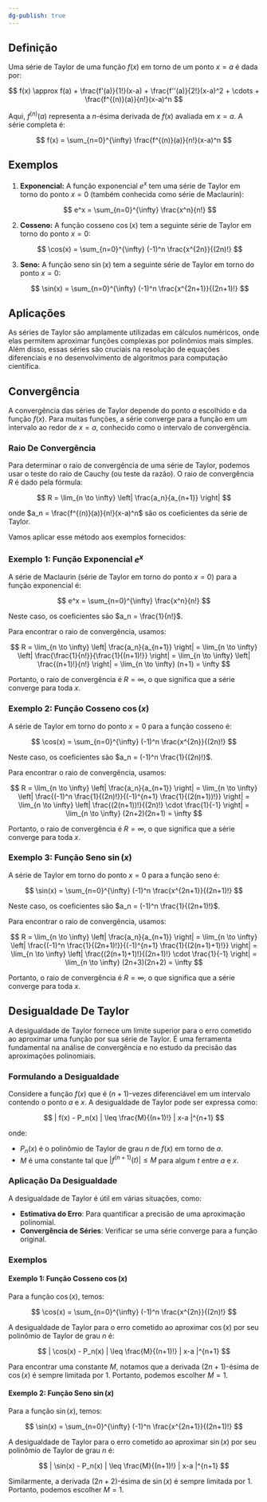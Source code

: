 ```yaml
---
dg-publish: true
---
```


## Definição

Uma série de Taylor de uma função $f(x)$ em torno de um ponto $x = a$ é dada por:

$$
f(x) \approx f(a) + \frac{f'(a)}{1!}(x-a) + \frac{f''(a)}{2!}(x-a)^2 + \cdots + \frac{f^{(n)}(a)}{n!}(x-a)^n
$$

Aqui, $f^{(n)}(a)$ representa a $n$-ésima derivada de $f(x)$ avaliada em $x = a$. A série completa é:

$$
f(x) = \sum_{n=0}^{\infty} \frac{f^{(n)}(a)}{n!}(x-a)^n
$$

## Exemplos

1. **Exponencial:**
   A função exponencial $e^x$ tem uma série de Taylor em torno do ponto $x = 0$ (também conhecida como série de Maclaurin):

   $$
   e^x = \sum_{n=0}^{\infty} \frac{x^n}{n!}
   $$

2. **Cosseno:**
   A função cosseno $\cos(x)$ tem a seguinte série de Taylor em torno do ponto $x = 0$:

   $$
   \cos(x) = \sum_{n=0}^{\infty} (-1)^n \frac{x^{2n}}{(2n)!}
   $$

3. **Seno:**
   A função seno $\sin(x)$ tem a seguinte série de Taylor em torno do ponto $x = 0$:

   $$
   \sin(x) = \sum_{n=0}^{\infty} (-1)^n \frac{x^{2n+1}}{(2n+1)!}
   $$

## Aplicações

As séries de Taylor são amplamente utilizadas em cálculos numéricos, onde elas permitem aproximar funções complexas por polinômios mais simples. Além disso, essas séries são cruciais na resolução de equações diferenciais e no desenvolvimento de algoritmos para computação científica.

## Convergência

A convergência das séries de Taylor depende do ponto $a$ escolhido e da função $f(x)$. Para muitas funções, a série converge para a função em um intervalo ao redor de $x = a$, conhecido como o intervalo de convergência.

### Raio De Convergência

Para determinar o raio de convergência de uma série de Taylor, podemos usar o teste do raio de Cauchy (ou teste da razão). O raio de convergência $R$ é dado pela fórmula:

$$
 R = \lim_{n \to \infty} \left| \frac{a_n}{a_{n+1}} \right| 
$$

onde $a_n = \frac{f^{(n)}(a)}{n!}(x-a)^n$ são os coeficientes da série de Taylor.

Vamos aplicar esse método aos exemplos fornecidos:

### Exemplo 1: Função Exponencial $e^x$

A série de Maclaurin (série de Taylor em torno do ponto $x = 0$) para a função exponencial é:

$$
 e^x = \sum_{n=0}^{\infty} \frac{x^n}{n!} 
$$

Neste caso, os coeficientes são $a_n = \frac{1}{n!}$.

Para encontrar o raio de convergência, usamos:

$$
 R = \lim_{n \to \infty} \left| \frac{a_n}{a_{n+1}} \right| = \lim_{n \to \infty} \left| \frac{\frac{1}{n!}}{\frac{1}{(n+1)!}} \right| = \lim_{n \to \infty} \left| \frac{(n+1)!}{n!} \right| = \lim_{n \to \infty} (n+1) = \infty 
$$

Portanto, o raio de convergência é $R = \infty$, o que significa que a série converge para toda $x$.

### Exemplo 2: Função Cosseno $\cos(x)$

A série de Taylor em torno do ponto $x = 0$ para a função cosseno é:

$$
 \cos(x) = \sum_{n=0}^{\infty} (-1)^n \frac{x^{2n}}{(2n)!} 
$$

Neste caso, os coeficientes são $a_n = (-1)^n \frac{1}{(2n)!}$.

Para encontrar o raio de convergência, usamos:

$$
 R = \lim_{n \to \infty} \left| \frac{a_n}{a_{n+1}} \right| = \lim_{n \to \infty} \left| \frac{(-1)^n \frac{1}{(2n)!}}{(-1)^{n+1} \frac{1}{(2(n+1))!}} \right| = \lim_{n \to \infty} \left| \frac{(2(n+1))!}{(2n)!} \cdot \frac{1}{-1} \right| = \lim_{n \to \infty} (2n+2)(2n+1) = \infty 
$$

Portanto, o raio de convergência é $R = \infty$, o que significa que a série converge para toda $x$.

### Exemplo 3: Função Seno $\sin(x)$

A série de Taylor em torno do ponto $x = 0$ para a função seno é:

$$
 \sin(x) = \sum_{n=0}^{\infty} (-1)^n \frac{x^{2n+1}}{(2n+1)!} 
$$

Neste caso, os coeficientes são $a_n = (-1)^n \frac{1}{(2n+1)!}$.

Para encontrar o raio de convergência, usamos:

$$
 R = \lim_{n \to \infty} \left| \frac{a_n}{a_{n+1}} \right| = \lim_{n \to \infty} \left| \frac{(-1)^n \frac{1}{(2n+1)!}}{(-1)^{n+1} \frac{1}{(2(n+1)+1)!}} \right| = \lim_{n \to \infty} \left| \frac{(2(n+1)+1)!}{(2n+1)!} \cdot \frac{1}{-1} \right| = \lim_{n \to \infty} (2n+3)(2n+2) = \infty 
$$

Portanto, o raio de convergência é $R = \infty$, o que significa que a série converge para toda $x$.

## Desigualdade De Taylor

A desigualdade de Taylor fornece um limite superior para o erro cometido ao aproximar uma função por sua série de Taylor. É uma ferramenta fundamental na análise de convergência e no estudo da precisão das aproximações polinomiais.

### Formulando a Desigualdade

Considere a função $f(x)$ que é $(n+1)$-vezes diferenciável em um intervalo contendo o ponto $a$ e $x$. A desigualdade de Taylor pode ser expressa como:

$$
| f(x) - P_n(x) | \leq \frac{M}{(n+1)!} | x-a |^{n+1}
$$

onde:

- $P_n(x)$ é o polinômio de Taylor de grau $n$ de $f(x)$ em torno de $a$.
- $M$ é uma constante tal que $| f^{(n+1)}(t) | \leq M$ para algum $t$ entre $a$ e $x$.

### Aplicação Da Desigualdade

A desigualdade de Taylor é útil em várias situações, como:

- **Estimativa do Erro**: Para quantificar a precisão de uma aproximação polinomial.
- **Convergência de Séries**: Verificar se uma série converge para a função original.

### Exemplos

#### Exemplo 1: Função Cosseno $\cos(x)$

Para a função $\cos(x)$, temos:

$$
\cos(x) = \sum_{n=0}^{\infty} (-1)^n \frac{x^{2n}}{(2n)!}
$$

A desigualdade de Taylor para o erro cometido ao aproximar $\cos(x)$ por seu polinômio de Taylor de grau $n$ é:

$$
| \cos(x) - P_n(x) | \leq \frac{M}{(n+1)!} | x-a |^{n+1}
$$

Para encontrar uma constante $M$, notamos que a derivada $(2n+1)$-ésima de $\cos(x)$ é sempre limitada por 1. Portanto, podemos escolher $M = 1$.

#### Exemplo 2: Função Seno $\sin(x)$

Para a função $\sin(x)$, temos:

$$
\sin(x) = \sum_{n=0}^{\infty} (-1)^n \frac{x^{2n+1}}{(2n+1)!}
$$

A desigualdade de Taylor para o erro cometido ao aproximar $\sin(x)$ por seu polinômio de Taylor de grau $n$ é:

$$
| \sin(x) - P_n(x) | \leq \frac{M}{(n+1)!} | x-a |^{n+1}
$$

Similarmente, a derivada $(2n+2)$-ésima de $\sin(x)$ é sempre limitada por 1. Portanto, podemos escolher $M = 1$.
